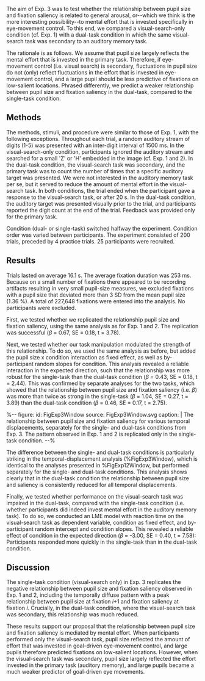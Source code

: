 The aim of Exp. 3 was to test whether the relationship between pupil size and fixation saliency is related to general arousal, or--which we think is the more interesting possibility--to mental effort that is invested specifically in eye-movement control. To this end, we compared a visual-search-only condition (cf. Exp. 1) with a dual-task condition in which the same visual-search task was secondary to an auditory memory task.

The rationale is as follows. We assume that pupil size largely reflects the mental effort that is invested in the primary task. Therefore, if eye-movement control (i.e. visual search) is secondary, fluctuations in pupil size do not (only) reflect fluctuations in the effort that is invested in eye-movement control, and a large pupil should be less predictive of fixations on low-salient locations. Phrased differently, we predict a weaker relationship between pupil size and fixation saliency in the dual-task, compared to the single-task condition.

## Methods

The methods, stimuli, and procedure were similar to those of Exp. 1, with the following exceptions. Throughout each trial, a random auditory stream of digits (1-5) was presented with an inter-digit interval of 1500 ms. In the visual-search-only condition, participants ignored the auditory stream and searched for a small 'Z' or 'H' embedded in the image (cf. Exp. 1 and 2). In the dual-task condition, the visual-search task was secondary, and the primary task was to count the number of times that a specific auditory target was presented. We were not interested in the auditory memory task per se, but it served to reduce the amount of mental effort in the visual-search task. In both conditions, the trial ended when the participant gave a response to the visual-search task, or after 20 s. In the dual-task condition, the auditory target was presented visually prior to the trial, and participants reported the digit count at the end of the trial. Feedback was provided only for the primary task.

Condition (dual- or single-task) switched halfway the experiment. Condition order was varied between participants. The experiment consisted of 200 trials, preceded by 4 practice trials. 25 participants were recruited.

## Results

Trials lasted on average 16.1 s. The average fixation duration was 253 ms. Because on a small number of fixations there appeared to be recording artifacts resulting in very small pupil-size measures, we excluded fixations with a pupil size that deviated more than 3 SD from the mean pupil size (1.36 %). A total of 227,648 fixations were entered into the analysis. No participants were excluded.

First, we tested whether we replicated the relationship pupil size and fixation saliency, using the same analysis as for Exp. 1 and 2. The replication was successful (*β* = 0.67, SE = 0.18, t = 3.78).

Next, we tested whether our task manipulation modulated the strength of this relationship. To do so, we used the same analysis as before, but added the pupil size x condition interaction as fixed effect, as well as by-participant random slopes for condition. This analysis revealed a reliable interaction in the expected direction, such that the relationship was more robust for the single-task than the dual-task condition (*β* = 0.43, SE = 0.18, t = 2.44). This was confirmed by separate analyses for the two tasks, which showed that the relationship between pupil size and fixation saliency (i.e. *β*) was more than twice as strong in the single-task (*β* = 1.04, SE = 0.27, t = 3.89) than the dual-task condition (*β* = 0.46, SE = 0.17, t = 2.75).

%--
figure:
 id: FigExp3Window
 source: FigExp3Window.svg
 caption: |
  The relationship between pupil size and fixation saliency for various temporal displacements, separately for the single- and dual-task conditions from Exp. 3. The pattern observed in Exp. 1 and 2 is replicated only in the single-task condition.
--%

The difference between the single- and dual-task conditions is particularly striking in the temporal-displacement analysis (%FigExp3Window), which is identical to the analyses presented in %FigExp12Window, but performed separately for the single- and dual-task conditions. This analysis shows clearly that in the dual-task condition the relationship between pupil size and saliency is consistently reduced for all temporal displacements.

Finally, we tested whether performance on the visual-search task was impaired in the dual-task, compared with the single-task condition (i.e. whether participants did indeed invest mental effort in the auditory memory task). To do so, we conducted an LME model with reaction time on the visual-search task as dependent variable, condition as fixed effect, and by-participant random intercept and condition slopes. This revealed a reliable effect of condition in the expected direction (*β* = -3.00, SE = 0.40, t = 7.58): Participants responded more quickly in the single-task than in the dual-task condition.

## Discussion

The single-task condition (visual-search only) in Exp. 3 replicates the negative relationship between pupil size and fixation saliency observed in Exp. 1 and 2, including the temporally diffuse pattern with a peak relationship between pupil size at fixation *i*+1 and fixation saliency at fixation *i*. Crucially, in the dual-task condition, where the visual-search task was secondary, this relationship was much reduced.

These results support our proposal that the relationship between pupil size and fixation saliency is mediated by mental effort. When participants performed only the visual-search task, pupil size reflected the amount of effort that was invested in goal-driven eye-movement control, and large pupils therefore predicted fixations on low-salient locations. However, when the visual-search task was secondary, pupil size largely reflected the effort invested in the primary task (auditory memory), and large pupils became a much weaker predictor of goal-driven eye movements.
